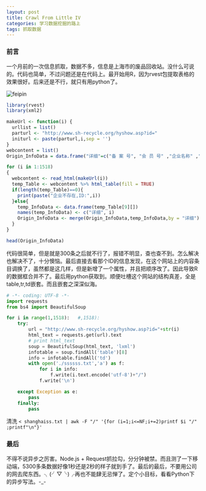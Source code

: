 ```yaml
---
layout: post
title: Crawl From Little IV
categories: 学习数据挖掘的路上
tags: 抓取数据
---
```


### 前言

一个月前的一次信息抓取，数据不多，信息是上海市的废品回收站。没什么可说的。代码也简单，不过问题还是在代码上。最开始用R，因为rvest包提取表格的效果很好。后来还是不行，就只有用python了。
	
![feipin](../image/crawl/feipininfo.jpg)


```R
library(rvest)
library(xml2)

makeUrl <- function(i) {
  urllist = list()
  parturl <- "http://www.sh-recycle.org/hyshow.asp?id="
  initurl <- paste(parturl,i,sep = '')
}
webcontent = list()
Origin_InfoData = data.frame("详细"=c("备 案 号", "会 员 号" ,"企业名称" ,"单位地址" ,"联系电话", "资质认定"))

for (i in 1:1518)
{
  webcontent <- read_html(makeUrl(i))
  temp_Table <- webcontent %>% html_table(fill = TRUE)
  if(length(temp_Table)==0){
    print(paste("企业不存在,ID:",i))
  }else{
    temp_InfoData <- data.frame(temp_Table[9][])
    names(temp_InfoData) <- c("详细", i)
    Origin_InfoData <- merge(Origin_InfoData,temp_InfoData,by = "详细")
  }
}

head(Origin_InfoData)
```

代码很简单，但是就是300条之后就不行了，报错不明显，查也查不到。怎么解决也解决不了，十分懊恼。最后直接去看那个ID的信息发现，在这个网站上的内容条目调换了，虽然都是这几样，但是新增了一个属性，并且把顺序改了。因此导致R的数据框合并不了。最后用python获取到。顺便吐槽这个网站的结构真差，全是table,tr,td嵌套。而且嵌套之深深似海。


```python
# -*- coding: UTF-8 -*-
import requests
from bs4 import BeautifulSoup

for i in range(1,1518):   #,1518):
	try:
		url = "http://www.sh-recycle.org/hyshow.asp?id="+str(i)
		html_text = requests.get(url).text
		# print html_text
		soup = BeautifulSoup(html_text, 'lxml')
		infotable = soup.findAll('table')[8]
		info = infotable.findAll('td')
		with open('./ssssss.txt','a') as f:
			for i in info:
				f.write(i.text.encode('utf-8')+"/")
			f.write('\n')

	except Exception as e:
		pass
	finally:
		pass			
```
清洗
`< shanghaiss.txt | awk -F "/" '{for (i=1;i<=NF;i+=2)printf $i "/" ;printf"\n"}'`


### 最后
不得不说异步之厉害。Node.js + Request抓拉勾，分分钟被禁。而且测了一下移动端，5300多条数据好像1秒还是2秒的样子就到手了。最后的最后，不要用公司的网去爬东西。╮(╯▽╰)╭再也不能肆无忌惮了。定个小目标，看看Python下的异步写法。-_-
